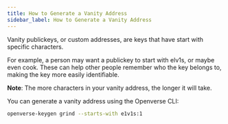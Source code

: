 ```yaml
---
title: How to Generate a Vanity Address
sidebar_label: How to Generate a Vanity Address
---
```


Vanity publickeys, or custom addresses, are keys that have start with specific characters.

For example, a person may want a publickey to start with elv1s, or maybe even cook. These can help other people remember who the key belongs to, making the key more easily identifiable.

**Note**: The more characters in your vanity address, the longer it will take.

You can generate a vanity address using the Openverse CLI:

```bash
openverse-keygen grind --starts-with e1v1s:1
```